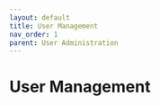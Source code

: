 ```yaml
---
layout: default
title: User Management
nav_order: 1
parent: User Administration
---
```

# User Management

